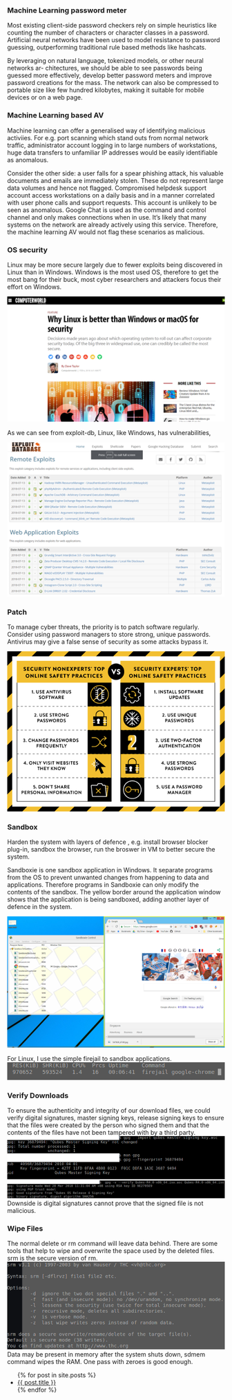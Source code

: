 ### Machine Learning password meter

Most existing client-side password checkers rely on simple heuristics like counting the number of characters or character classes in a password. Artificial neural networks have been used to model resistance to password guessing, outperforming traditional rule based methods like hashcats. 

By leveraging on natural language, tokenized models, or other neural networks ar- chitectures, we should be able to see passwords being guessed more effectively, develop better password meters and improve password creations for the mass. The network can also be compressed to portable size like few hundred kilobytes, making it suitable for mobile devices or on a web page.


### Machine Learning based AV
Machine learning can offer a generalised way of identifying malicious activiies. For e.g. port scanning which stand outs from normal network traffic, administrator account logging in to large numbers of workstations, huge data transfers to unfamiliar IP addresses would be easily identifiable as anomalous.

Consider the other side: a user falls for a spear phishing attack, his valuable documents and emails  are immediately stolen. These do not represent large data volumes and hence not flagged. Compromised helpdesk support account access workstations on a daily basis and in a manner correlated with user phone calls and support requests. This account is unlikely to be seen as anomalous. Google Chat is used as the command and control channel and only makes connections when in use. It’s likely that many systems on the network are already actively using this service. Therefore, the machine learning AV would not flag these scenarios as malicious.

### OS security
Linux may be more secure largely due to fewer exploits being discovered in Linux than in Windows. 
Windows is the most used OS, therefore to get the most bang for their buck, most cyber researchers and attackers
focus their effort on Windows.

![why linux is more secure](/images/os-secure.png)

As we can see from exploit-db, Linux, like Windows, has vulnerabilities, 

![exploit db](/images/exploit-db1.png)


### Patch
To manage cyber threats, the priority is to patch software regularly. Consider using password managers to store strong, unique passwords. Antivirus may give a false sense of security as some attacks bypass it.

![Google security practices](/images/sec_practices-v6.png)

### Sandbox
Harden the system with layers of defence , e.g. install browser blocker plug-in, sandbox the browser, run the broswer in VM to better secure the system.

Sandboxie is one sandbox application in Windows. It separate programs from the OS to prevent unwanted changes from happening to data and applications. Therefore programs in Sandboxie can only modify the contents of the sandbox.
The yellow border around the application window shows that the application is being sandboxed, adding another layer of defence in the system. 

![sandbox 1](/images/sandbox1.png)

For Linux, I use the simple firejail to sandbox applications.
![firejail](/images/firejail2.png)

### Verify Downloads
To ensure the authenticity and integrity of our download files, we could verify digital signatures, master signing keys, release signing keys to ensure that the files were created by the person who signed them and that the contents of the files have not been tampered with by a third party.  
![gpg 1](/images/gpg-1.png)
![gpg 2](/images/gpg-2.png)
Downside is digital signatures cannot prove that the signed file is not malicious. 

### Wipe Files
The normal delete or rm command will leave data behind. There are some tools that help to wipe and overwrite the space used by the deleted files.  srm is the secure version of rm. 
![srm](/images/srm.png)
Data may be present in memory after the system shuts down, sdmem command wipes the RAM. One pass with zeroes is good enough.

<ul>
  {% for post in site.posts %}
    <li>
      <a href="{{ post.url }}">{{ post.title }}</a>
    </li>
  {% endfor %}
</ul>
